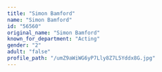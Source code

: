```yaml
---
title: "Simon Bamford"
name: "Simon Bamford"
id: "56560"
original_name: "Simon Bamford"
known_for_department: "Acting"
gender: "2"
adult: "false"
profile_path: "/umZ9aWiWG6yP7Lly8Z7L5Yddx8G.jpg"
---
```

